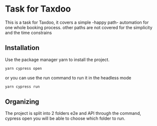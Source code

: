 # Task for Taxdoo

This is a task for Taxdoo, it covers a simple -happy path- automation for one whole booking process. other paths are not covered for the simplicity and the time constrains

## Installation

Use the package manager yarn to install the project.

```bash
yarn cypress open
```
or you can use the run command to run it in the headless mode

```bash
yarn cypress run
```

## Organizing
The project is split into 2 folders e2e and API
through the command, cypress open you will be able to choose which folder to run.

